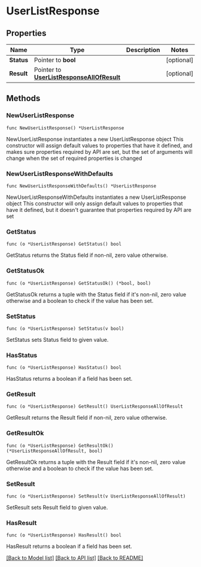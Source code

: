 # UserListResponse

## Properties

Name | Type | Description | Notes
------------ | ------------- | ------------- | -------------
**Status** | Pointer to **bool** |  | [optional] 
**Result** | Pointer to [**UserListResponseAllOfResult**](UserListResponseAllOfResult.md) |  | [optional] 

## Methods

### NewUserListResponse

`func NewUserListResponse() *UserListResponse`

NewUserListResponse instantiates a new UserListResponse object
This constructor will assign default values to properties that have it defined,
and makes sure properties required by API are set, but the set of arguments
will change when the set of required properties is changed

### NewUserListResponseWithDefaults

`func NewUserListResponseWithDefaults() *UserListResponse`

NewUserListResponseWithDefaults instantiates a new UserListResponse object
This constructor will only assign default values to properties that have it defined,
but it doesn't guarantee that properties required by API are set

### GetStatus

`func (o *UserListResponse) GetStatus() bool`

GetStatus returns the Status field if non-nil, zero value otherwise.

### GetStatusOk

`func (o *UserListResponse) GetStatusOk() (*bool, bool)`

GetStatusOk returns a tuple with the Status field if it's non-nil, zero value otherwise
and a boolean to check if the value has been set.

### SetStatus

`func (o *UserListResponse) SetStatus(v bool)`

SetStatus sets Status field to given value.

### HasStatus

`func (o *UserListResponse) HasStatus() bool`

HasStatus returns a boolean if a field has been set.

### GetResult

`func (o *UserListResponse) GetResult() UserListResponseAllOfResult`

GetResult returns the Result field if non-nil, zero value otherwise.

### GetResultOk

`func (o *UserListResponse) GetResultOk() (*UserListResponseAllOfResult, bool)`

GetResultOk returns a tuple with the Result field if it's non-nil, zero value otherwise
and a boolean to check if the value has been set.

### SetResult

`func (o *UserListResponse) SetResult(v UserListResponseAllOfResult)`

SetResult sets Result field to given value.

### HasResult

`func (o *UserListResponse) HasResult() bool`

HasResult returns a boolean if a field has been set.


[[Back to Model list]](../README.md#documentation-for-models) [[Back to API list]](../README.md#documentation-for-api-endpoints) [[Back to README]](../README.md)


